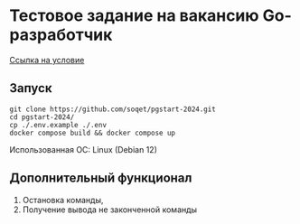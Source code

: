 # Тестовое задание на вакансию Go-разработчик
[Ссылка на условие](https://gist.github.com/ixpectus/aec3f753a3209fbd8100c1b2c42d5756)

## Запуск

```
git clone https://github.com/soqet/pgstart-2024.git
cd pgstart-2024/
cp ./.env.example ./.env
docker compose build && docker compose up
```

Использованная ОС: Linux (Debian 12)

## Дополнительный функционал

1. Остановка команды,
1. Получение вывода не законченной команды

